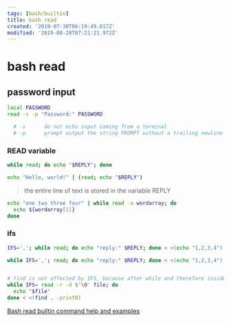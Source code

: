 ```yaml
---
tags: [bash/builtin]
title: bash read
created: '2019-07-30T06:19:49.017Z'
modified: '2019-08-20T07:21:21.972Z'
---
```


# bash read



## password input
```sh
local PASSWORD
read -s -p "Password:" PASSWORD

  # -s      do not echo input coming from a terminal
  # -p      prompt output the string PROMPT without a trailing newline before attempting to read
```

### READ variable
```sh
while read; do echo "$REPLY"; done

echo "Hello, world!" | (read; echo "$REPLY")
```
> the entire line of text is stored in the variable REPLY


```sh
echo "one two three four" | while read -a wordarray; do
  echo ${wordarray[1]}
done
```

### ifs
```sh
IFS=','; while read; do echo "reply:" $REPLY; done < <(echo "1,2,3,4")

while IFS=','; read; do echo "reply:" $REPLY; done < <(echo "1,2,3,4")


# find is not affected by IFS, because after while and therefore inside loop
while IFS= read -r -d $'\0' file; do
  echo "$file"
done < <(find . -print0)
```
[Bash read builtin command help and examples](https://www.computerhope.com/unix/bash/read.htm)
